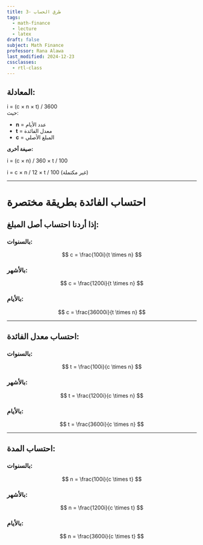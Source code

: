 ```yaml
---
title: 3- طرق الحساب
tags:
  - math-finance
  - lecture
  - latex
draft: false
subject: Math Finance
professor: Rana Alawa
last_modified: 2024-12-23
cssclasses:
  - rtl-class
---
```

## المعادلة:
i = (c × n × t) / 3600  
حيث:  
- **n** = عدد الأيام  
- **t** = معدل الفائدة  
- **c** = المبلغ الأصلي

**صيغة أخرى:**

i = (c × n) / 360 × t / 100

i = c × n / 12 × t / 100 (غير مكتملة)

---

# احتساب الفائدة بطريقة مختصرة

## إذا أردنا احتساب أصل المبلغ:

### بالسنوات:
$$
c = \frac{100i}{t \times n}
$$

### بالأشهر:
$$
c = \frac{1200i}{t \times n}
$$

### بالأيام:
$$
c = \frac{36000i}{t \times n}
$$

---

## احتساب معدل الفائدة:

### بالسنوات:
$$
t = \frac{100i}{c \times n}
$$

### بالأشهر:
$$
t = \frac{1200i}{c \times n}
$$

### بالأيام:
$$
t = \frac{3600i}{c \times n}
$$

---

## احتساب المدة:

### بالسنوات:
$$
n = \frac{100i}{c \times t}
$$

### بالأشهر:
$$
n = \frac{1200i}{c \times t}
$$

### بالأيام:
$$
n = \frac{3600i}{c \times t}
$$

